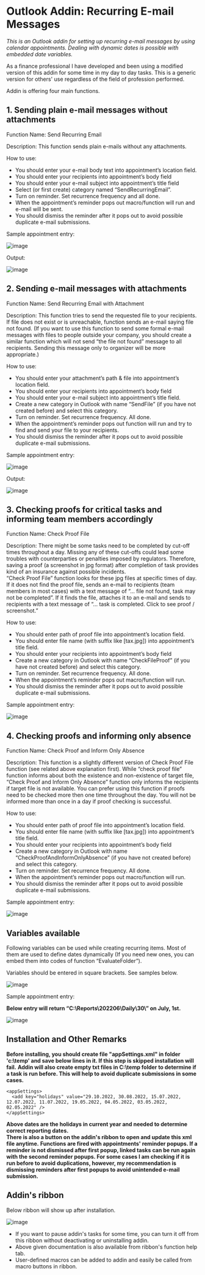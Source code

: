 # Outlook Addin: Recurring E-mail Messages # 
*This is an Outlook addin for setting up recurring e-mail messages by using calendar appointments. 
Dealing with dynamic dates is possible with embedded date variables.*

As a finance professional I have developed and been using a modified version of this addin for some time in my day to day tasks.  This is a generic version for others' use regardless of the field of profession performed. 

Addin is offering four main functions.  

## 1. Sending plain e-mail messages without attachments

Function Name: 
Send Recurring Email

Description:
This function sends plain e-mails without any attachments.  

How to use:
-	You should enter your e-mail body text into appointment’s location field.  
-	You should enter your recipients into appointment’s body field
-	You should enter your e-mail subject into appointment’s title field
-	Select (or first create) category named “SendRecurringEmail”.
-	Turn on reminder.  Set recurrence frequency and all done.
-	When the appointment’s reminder pops out macro/function will run and e-mail will be sent.
-	You should dismiss the reminder after it pops out to avoid possible duplicate e-mail submissions. 

Sample appointment entry:

![image](https://user-images.githubusercontent.com/59412630/178556239-4d1cbcd3-661c-45e3-b6cf-8ee256cc3b2d.png)

Output:

![image](https://user-images.githubusercontent.com/59412630/180506969-5472d51d-3db6-4082-b8c6-44b1b111e5a5.png)


## 2. Sending e-mail messages with attachments
Function Name: 
Send Recurring Email with Attachment

Description:
This function tries to send the requested file to your recipients.  
If file does not exist or is unreachable, function sends an e-mail saying file not found.  (If you want to use this function to send some formal e-mail messages with files to people outside your company, you should create a similar function which will not send “the file not found” message to all recipients.  Sending this message only to organizer will be more appropriate.) 

How to use:
-	You should enter your attachment’s path & file into appointment’s location field.  
-	You should enter your recipients into appointment’s body field
-	You should enter your e-mail subject into appointment’s title field.
-	Create a new category in Outlook with name “SendFile” (if you have not created before) and select this category.
-	Turn on reminder.  Set recurrence frequency.  All done.
-	When the appointment’s reminder pops out function will run and try to find and send your file to your recipients.
-	You should dismiss the reminder after it pops out to avoid possible duplicate e-mail submissions. 

Sample appointment entry:

![image](https://user-images.githubusercontent.com/59412630/178555866-86e45aab-ce97-4ef7-95c3-d4e2086ce633.png)


Output:

![image](https://user-images.githubusercontent.com/59412630/180511337-5ec735a4-001d-4486-a3cf-14a524db9cd7.png)


## 3. Checking proofs for critical tasks and informing team members accordingly
Function Name: 
Check Proof File

Description:
There might be some tasks need to be completed by cut-off times throughout a day.  Missing any of these cut-offs could lead some troubles with counterparties or penalties imposed by regulators.  Therefore, saving a proof (a screenshot in jpg format) after completion of task provides kind of an insurance against possible incidents.  
“Check Proof File” function looks for these jpg files at specific times of day.  If it does not find the proof file, sends an e-mail to recipients (team members in most cases) with a text message of “… file not found, task may not be completed”. 
If it finds the file, attaches it to an e-mail and sends to recipients with a text message of “… task is completed.  Click to see proof / screenshot.” 

How to use:
-	You should enter path of proof file into appointment’s location field.  
-	You should enter file name (with suffix like [tax.jpg]) into appointment’s title field.
-	You should enter your recipients into appointment’s body field
-	Create a new category in Outlook with name “CheckFileProof” (if you have not created before) and select this category.
-	Turn on reminder.  Set recurrence frequency.  All done.
- When the appointment’s reminder pops out macro/function will run.
-	You should dismiss the reminder after it pops out to avoid possible duplicate e-mail submissions. 

Sample appointment entry:

![image](https://user-images.githubusercontent.com/59412630/178557948-40af6492-79b2-48b4-b397-6c8258385135.png)

## 4. Checking proofs and informing only absence
Function Name: 
Check Proof and Inform Only Absence

Description:
This function is a slightly different version of Check Proof File function (see related above explanation first).  While “check proof file” function informs about both the existence and non-existence of target file, “Check Proof and Inform Only Absence” function only informs the recipients if target file is not available.  You can prefer using this function if proofs need to be checked more then one time throughout the day.  You will not be informed more than once in a day if proof checking is successful.  

How to use:
-	You should enter path of proof file into appointment’s location field.  
-	You should enter file name (with suffix like [tax.jpg]) into appointment’s title field.
-	You should enter your recipients into appointment’s body field
-	Create a new category in Outlook with name “CheckProofAndInformOnlyAbsence” (if you have not created before) and select this category.
-	Turn on reminder.  Set recurrence frequency.  All done.
-	When the appointment’s reminder pops out macro/function will run.
-	You should dismiss the reminder after it pops out to avoid possible duplicate e-mail submissions. 

Sample appointment entry:

![image](https://user-images.githubusercontent.com/59412630/178557812-ca0607c2-f377-4a1c-bae6-30625c3282d5.png)

## Variables available

Following variables can be used while creating recurring items.  Most of them are used to define dates dynamically (If you need new ones, you can embed them into codes of function “EvaluateFolder”).

Variables should be entered in square brackets.  See samples below.

![image](https://user-images.githubusercontent.com/59412630/178559920-07ce832c-ae26-4c85-9f66-580ad83607c4.png)	

Sample appointment entry:

**Below entry will return “C:\Reports\202206\Daily\30\” on July, 1st.**

![image](https://user-images.githubusercontent.com/59412630/178559467-adfdb6af-cddb-46e4-9fab-a00c598f874a.png)

 
## Installation and Other Remarks
**Before installing, you should create file "appSettings.xml" in folder 'c:\temp' and save below lines in it.  If this step is skipped installation will fail.**
**Addin will also create empty txt files in C:\temp folder to determine if a task is run before.  This will help to avoid duplicate submissions in some cases.** 
  ```
<appSettings>
    <add key="holidays" value="29.10.2022, 30.08.2022, 15.07.2022, 12.07.2022, 11.07.2022, 19.05.2022, 04.05.2022, 03.05.2022, 02.05.2022" />
  </appSettings>
  ```
**Above dates are the holidays in current year and needed to determine correct reporting dates.**  
**There is also a button on the addin's ribbon to open and update this xml file anytime.**
**Functions are fired with appointments' reminder popups.  If a reminder is not dismissed after first popup, linked tasks can be run again with the second reminder popups.  For some cases I am checking if it is run before to avoid duplications, however, my recommendation is dismissing reminders after first popups to avoid unintended e-mail submission.**

## Addin's ribbon
Below ribbon will show up after installation.

![image](https://user-images.githubusercontent.com/59412630/178563039-189b42d4-2039-4256-a07b-80a7d54849fa.png)

- If you want to pause addin's tasks for some time, you can turn it off from this ribbon without deactivating or uninstalling addin.  
- Above given documentation is also available from ribbon's function help tab.
- User-defined macros can be added to addin and easily be called from macro buttons in ribbon.




